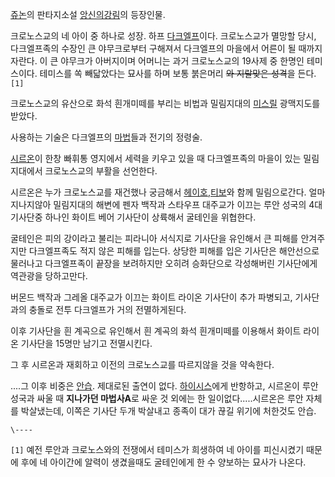 [쥬논](%EC%A5%AC%EB%85%BC.md)의 판타지소설 [앙신의강림](%EC%95%99%EC%8B%A0%EC%9D%98%20%EA%B0%95%EB%A6%BC.md)의 등장인물.

크로노스교의 네 아이 중 하나로 성장. 하프 [다크엘프](%EB%8B%A4%ED%81%AC%EC%97%98%ED%94%84.md)이다.
크로노스교가 멸망할 당시, 다크엘프족의 수장인 큰 야무크로부터 구해져서 다크엘프의 마을에서 어른이 될 때까지 자란다. 이 큰 야무크가
아버지이며 어머니는 과거 크로노스교의 19사제 중 한명인 테미스이다. 테미스를 쏙 빼닯았다는 묘사를 하며 보통 붉은머리 <del>와 지랄맞은
성격</del>을 든다. `[1]`

크로노스교의 유산으로 화석 흰개미떼를 부리는 비법과 밀림지대의 [미스릴](%EB%AF%B8%EC%8A%A4%EB%A6%B4.md)
광맥지도를 받았다.

사용하는 기술은 다크엘프의 [마법](%EB%A7%88%EB%B2%95.md)들과 전기의 정령술.

[시르온](%EC%8B%9C%EB%A5%B4%EC%98%A8.md)이 한창 빠휘통 영지에서 세력을 키우고 있을 때 다크엘프족의 마을이
있는 밀림지대에서 크로노스교의 부활을 선언한다.

시르온은 누가 크로노스교를 재건했나 궁금해서
[헤이호](%ED%97%A4%EC%9D%B4%ED%98%B8.md),[티보](%ED%8B%B0%EB%B3%B4.md)와 함께
밀림으로간다. 얼마 지나지않아 밀림지대의 해변에 펜자 백작과 스타우프 대주교가 이끄는 루안 성국의 4대 기사단중 하나인 화이트 베어 기사단이
상륙해서 굴테인을 위협한다.

굴테인은 피의 강이라고 불리는 피라니아 서식지로 기사단을 유인해서 큰 피해를 안겨주지만 다크엘프족도 적지 않은 피해를 입는다. 상당한 피해를
입은 기사단은 해안선으로 물러나고 다크엘프족이 끝장을 보려하지만 오히려 승화단으로 각성해버린 기사단에게 역관광을 당하고만다.  

버몬드 백작과 그레올 대주교가 이끄는 화이트 라이온 기사단이 추가 파병되고, 기사단과의 충돌로 전투 다크엘프가 거의 전멸하게된다.  

이후 기사단을 흰 계곡으로 유인해서 흰 계곡의 화석 흰개미떼를 이용해서 화이트 라이온 기사단을 15명만 남기고 전멸시킨다.  

그 후 시르온과 재회하고 이전의 크로노스교를 따르지않을 것을 약속한다.  

....그 이후 비중은 [안습](%EC%95%88%EC%8A%B5.md). 제대로된 출연이 없다.
[하이시스](%ED%95%98%EC%9D%B4%EC%8B%9C%EC%8A%A4.md)에게 반항하고, 시르온이 루안 성국과 싸울 때
**지나가던 마법사A**로 싸운 것 외에는 한 일이없다.....시르온은 루안 자체를 박살냈는데, 이쪽은 기사단 두개 박살내고 종족이 대가
끊길 위기에 처한것도 안습.

`\----`

`[1]` 예전 루안과 크로노스와의 전쟁에서 테미스가 희생하여 네 아이를 피신시켰기 때문에 후에 네 아이간에 알력이 생겼을때도 굴테인에게 한
수 양보하는 묘사가 나온다.

